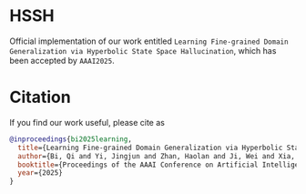 # HSSH
Official implementation of our work entitled ```Learning Fine-grained Domain Generalization via Hyperbolic State Space Hallucination```, which has been accepted by ```AAAI2025```.

# Citation

If you find our work useful, please cite as
```BibTeX
@inproceedings{bi2025learning,
  title={Learning Fine-grained Domain Generalization via Hyperbolic State Space Hallucination},
  author={Bi, Qi and Yi, Jingjun and Zhan, Haolan and Ji, Wei and Xia, Gui-Song},
  booktitle={Proceedings of the AAAI Conference on Artificial Intelligence},
  year={2025}
}
```


